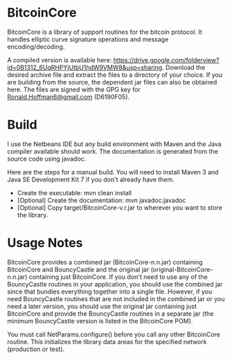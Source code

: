 BitcoinCore
===========

BitcoinCore is a library of support routines for the bitcoin protocol.  It handles elliptic curve signature operations and message encoding/decoding.

A compiled version is available here: https://drive.google.com/folderview?id=0B1312_6UqRHPYjUtbU1hdW9VMW8&usp=sharing.  Download the desired archive file and extract the files to a directory of your choice.  If you are building from the source, the dependent jar files can also be obtained here.  The files are signed with the GPG key for Ronald.Hoffman6@gmail.com (D6190F05).


Build
=====

I use the Netbeans IDE but any build environment with Maven and the Java compiler available should work.  The documentation is generated from the source code using javadoc.

Here are the steps for a manual build.  You will need to install Maven 3 and Java SE Development Kit 7 if you don't already have them.

  - Create the executable: mvn clean install
  - [Optional] Create the documentation: mvn javadoc:javadoc
  - [Optional] Copy target/BitcoinCore-v.r.jar to wherever you want to store the library.

  
Usage Notes
===========

BitcoinCore provides a combined jar (BitcoinCore-n.n.jar) containing BitcoinCore and BouncyCastle and the original jar (original-BitcoinCore-n.n.jar) containing just BitcoinCore.  If you don't need to use any of the BouncyCastle routines in your application, you should use the combined jar since that bundles everything together into a single file.  However, if you need BouncyCastle routines that are not included in the combined jar or you need a later version, you should use the original jar containing just BitcoinCore and provide the BouncyCastle routines in a separate jar (the minimum BouncyCastle version is listed in the BitcoinCore POM).

You must call NetParams.configure() before you call any other BitcoinCore routine.  This initializes the library data areas for the specified network (production or test).

